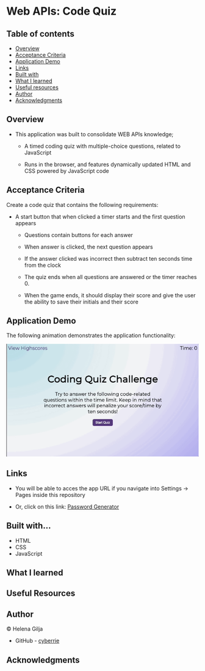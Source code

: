 # Web APIs: Code Quiz

## Table of contents

- [Overview](#overview)
- [Acceptance Criteria](#acceptance-criteria)
- [Application Demo](#application-demo)
- [Links](#links)
- [Built with](#built-with)
- [What I learned](#what-i-learned)
- [Useful resources](#useful-resources)
- [Author](#author)
- [Acknowledgments](#acknowledgments)

## Overview

- This application was built to consolidate WEB APIs knowledge;

  - A timed coding quiz with multiple-choice questions, related to JavaScript

  - Runs in the browser, and features dynamically updated HTML and CSS powered by JavaScript code

## Acceptance Criteria

Create a code quiz that contains the following requirements:

- A start button that when clicked a timer starts and the first question appears

  - Questions contain buttons for each answer

  - When answer is clicked, the next question appears

  - If the answer clicked was incorrect then subtract ten seconds time from the clock

  - The quiz ends when all questions are answered or the timer reaches 0.

  - When the game ends, it should display their score and give the user the ability to save their initials and their score

## Application Demo

The following animation demonstrates the application functionality:

![Animation of code quiz. Presses button to start quiz. Clicks the button for the answer to each question, displays if answer was correct or incorrect. Quiz finishes and displays high scores. User adds their intials, then clears their intials and starts over.](./assets/coding-quiz.gif)

## Links

- You will be able to acces the app URL if you navigate into Settings → Pages inside this repository

- Or, click on this link: [Password Generator](https://cyberrie.github.io/Password-Generator/)

## Built with...

- HTML
- CSS
- JavaScript

## What I learned

## Useful Resources

## Author

©️ Helena Gilja

- GitHub - [cyberrie](https://github.com/cyberrie)

## Acknowledgments
